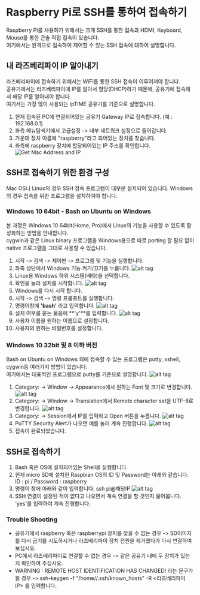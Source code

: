 # Raspberry Pi로 SSH를 통하여 접속하기
Raspberry Pi를 사용하기 위해서는 크게 SSH를 통한 접속과 HDMI, Keyboard, Mouse를 통한 콘솔 직접 접속이 있습니다.<br />
여기에서는 원격으로 접속하여 제어할 수 있는 SSH 접속에 대하여 설명합니다.

## 내 라즈베리파이 IP 알아내기
라즈베리파이에 접속하기 위해서는 WiFi를 통한 SSH 접속이 이루어져야 합니다. <br />
공유기에서는 라즈베리파이에 IP를 알아서 할당(DHCP)하기 때문에, 공유기에 접속해서 해당 IP를 알아내야 합니다.<br />
여기서는 가장 많이 사용되는 ipTIME 공유기를 기준으로 설명합니다.
1. 현재 접속된 PC에 연결되어있는 공유기 Gateway IP로 접속합니다. (예 : 192.168.0.1)
2. 좌측 메뉴탐색기에서 고급설정 -> 내부 네트워크 설정으로 들어갑니다.
3. 가운데 장치 이름에 "raspberry"라고 되어있는 장치를 찾습니다.
4. 좌측에 raspberry 장치에 할당되어있는 IP 주소를 확인합니다.
![Get Mac Address and IP](https://github.com/janghe11/IoT_Hands-On-Lab/blob/master/pictures/004_MACIP.png)

## SSH로 접속하기 위한 환경 구성
Mac OS나 Linux의 경우 SSH 접속 프로그램이 대부분 설치되어 있습니다. Windows의 경우 접속을 위한 프로그램을 설치하여야 합니다.

### Windows 10 64bit - Bash on Ubuntu on Windows
본 과정은 Windows 10 64bit(Home, Pro)에서 Linux의 기능을 사용할 수 있도록 활성화하는 방법을 안내합니다.<br />
cygwin과 같은 Linux binary 프로그램을 Windows용으로 따로 porting 할 필요 없이 native 프로그램을 그대로 사용할 수 있습니다.
1. 시작 -> 검색 -> 제어판 -> 프로그램 및 기능을 실행합니다.
2. 좌측 상단에서 Windows 기능 켜기/끄기를 누릅니다.
   ![alt tag](https://github.com/janghe11/IoT_Hands-On-Lab/blob/master/pictures/004_BashonUbuntuonWindows_001.png)
3. Linux용 Windows 하위 시스템(베타)을 선택합니다.
4. 확인을 눌러 설치를 시작합니다.
   ![alt tag](https://github.com/janghe11/IoT_Hands-On-Lab/blob/master/pictures/004_BashonUbuntuonWindows_002.png)
5. Windows를 다시 시작 합니다.
6. 시작 -> 검색 -> 명령 프롬프트를 실행합니다.
7. 명령어창에 **'bash'** 라고 입력합니다.
   ![alt tag](https://github.com/janghe11/IoT_Hands-On-Lab/blob/master/pictures/004_BashonUbuntuonWindows_003.png)
8. 설치 여부를 묻는 물음에 **'y'**를 입력합니다.
   ![alt tag](https://github.com/janghe11/IoT_Hands-On-Lab/blob/master/pictures/004_BashonUbuntuonWindows_004.png)
9. 사용자 이름을 원하는 이름으로 설정합니다.
10. 사용자의 원하는 비밀번호를 설정합니다.

### Windows 10 32bit 및 8 이하 버전
Bash on Ubuntu on Windows 외에 접속할 수 있는 프로그램은 putty, xshell, cygwin등 여러가지 방법이 있습니다.<br />
여기에서는 대표적인 프로그램으로 putty를 기준으로 설명합니다.
![alt tag](https://github.com/janghe11/IoT_Hands-On-Lab/blob/master/pictures/004_Putty_001.png)
1. Category: -> Window -> Appearance에서 원하는 Font 및 크기로 변경합니다.
   ![alt tag](https://github.com/janghe11/IoT_Hands-On-Lab/blob/master/pictures/004_Putty_002.png)
2. Category: -> Window -> Translation에서 Remote character set을 UTF-8로 변경합니다.
   ![alt tag](https://github.com/janghe11/IoT_Hands-On-Lab/blob/master/pictures/004_Putty_003.png)
3. Category: -> Session에서 IP를 입력하고 Open 버튼을 누릅니다.
   ![alt tag](https://github.com/janghe11/IoT_Hands-On-Lab/blob/master/pictures/004_Putty_004.png)
4. PuTTY Security Alert가 나오면 예를 눌러 계속 진행합니다.
   ![alt tag](https://github.com/janghe11/IoT_Hands-On-Lab/blob/master/pictures/004_Putty_005.png)
5. 접속이 완료되었습니다.

## SSH로 접속하기
1. Bash 혹은 OS에 설치되어있는 Shell을 실행합니다.
2. 현재 micro SD에 설치한 Raspbian OS의 ID 및 Password는 아래와 같습니다.
   ID : pi / Password : raspberry
3. 명령어 창에 아래와 같이 입력합니다.
   ssh pi@해당IP
   ![alt tag](https://github.com/janghe11/IoT_Hands-On-Lab/blob/master/pictures/004_SSH-login_001.png)
4. SSH 연결이 설정된 적이 없다고 나오면서 계속 연결을 할 것인지 물어봅니다. 'yes'를 입력하여 계속 진행합니다.

### Trouble Shooting
* 공유기에서 raspberry 혹은 raspberrypi 장치를 찾을 수 없는 경우 -> SD이미지를 다시 굽기를 시도하시거나 라즈베리파이 장치 전원을 제거했다가 다시 연결하여 보십시오.
* PC에서 라즈베리파이로 연결할 수 없는 경우 -> 같은 공유기 내에 두 장치가 있는지 확인하여 주십시오.
* WARNING : REMOTE HOST IDENTIFICATION HAS CHANGED! 라는 문구가 뜰 경우 -> ssh-keygen -f "/home/<user>/.ssh/known_hosts" -R <라즈베리파이 IP> 를 입력합니다.